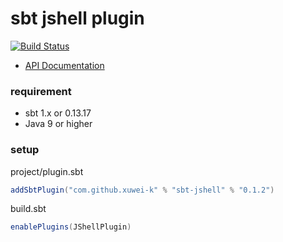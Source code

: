 # sbt jshell plugin

[![Build Status](https://travis-ci.org/xuwei-k/sbt-jshell.svg?branch=master)](https://travis-ci.org/xuwei-k/sbt-jshell)

- [API Documentation](https://oss.sonatype.org/service/local/repositories/releases/archive/com/github/xuwei-k/sbt-jshell_2.12_1.0/0.1.2/sbt-jshell-0.1.2-javadoc.jar/!/sbtjshell/index.html)

### requirement
- sbt 1.x or 0.13.17
- Java 9 or higher

### setup

project/plugin.sbt

```scala
addSbtPlugin("com.github.xuwei-k" % "sbt-jshell" % "0.1.2")
```

build.sbt

```scala
enablePlugins(JShellPlugin)
```
